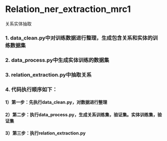 # Relation_ner_extraction_mrc1
关系实体抽取

### 1. data_clean.py中对训练数据进行整理，生成包含关系和实体的训练数据集 
### 2. data_process.py中生成实体训练的数据集 
### 3. relation_extraction.py中抽取关系 
### 4. 代码执行顺序如下：
#### 1）第一步：先执行data_clean.py，对数据进行整理
#### 2）第二步：执行data_process.py，生成关系训练集，验证集。实体训练集，验证集
#### 3）第三步：执行relation_extraction.py
